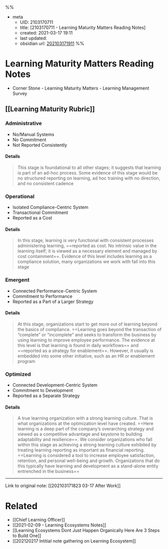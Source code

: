 %%
- meta
	- UID: 2103170711
	- title: [2103170711 - Learning Maturity Matters Reading Notes]
	- created: 2021-03-17 19:11
	- last updated: 
	- obsidian url:  [202103171911](obsidian://open?vault=not-a-robot&file=inbox%2Frefactored%2F2021%2F03%2F2103170711%20-%20Learning%20Maturity%20Matters%20Reading%20Notes)
%%

# Learning Maturity Matters Reading Notes
- Corner Stone - Learning Maturity Matters - Learning Management Survey 

## [[Learning Maturity Rubric]]

### Administrative
- No/Manual Systems
- No Commitment 
- Not Reported Consistently

#### Details

> This stage is foundational to all other stages; it suggests that learning is part of an ad-hoc process. Some evidence of this stage would be no structured reporting on learning, ad hoc training with no direction, and no consistent cadence

### Operational
-  Isolated Compliance-Centric System
-  Transactional Commitment
-   Reported as a Cost

#### Details 

> In this stage, learning is very functional with consistent processes administering learning, ==reported as cost. No intrinsic value in the learning itself; it is viewed as a necessary element and managed by cost containment==. Evidence of this level includes learning as a compliance solution, many organizations we work with fall into this stage

### Emergent
- Connected Performance-Centric System
-  Commitment to Performance
-   Reported as a Part of a Larger Strategy

#### Details

> At this stage, organizations start to get more out of learning beyond the basics of compliance. ==Learning goes beyond the transaction of “complete” or “incomplete” and seeks to transform the business by using learning to improve employee performance. The evidence at this level is that learning is found in daily workflows== and ==reported as a strategy for enablement==. However, it usually is embedded into some other initiative, such as an HR or enablement program

### Optimized
- Connected Development-Centric System
- Commitment to Development
-  Reported as a Separate Strategy

#### Details
> A true learning organization with a strong learning culture. That is what organizations at the optimization level have created. ==Here learning is a deep part of the company’s overarching strategy and viewed as a competitive advantage and keystone to building adaptability and resilience==. We consider organizations who fall within this stage as achieving a strong learning culture exhibited by treating learning reporting as important as financial reporting. ==Learning is considered a tool to increase employee satisfaction, retention, and personal well-being and growth. Organizations that do this typically have learning and development as a stand-alone entity entrenched in the business==
---

Link to original note: [[202103171823 03-17 After Work]]


# Related 
- [[Chief Learning Officer]]
 - [[2021-02-09 - Learning Ecosystems Notes]]
 - [[Learning Ecosystems Dont Just Happen Organically Here Are 3 Steps to Build One]]
 - [[202120217 Intitial note gathering on Learning Ecosystem]]